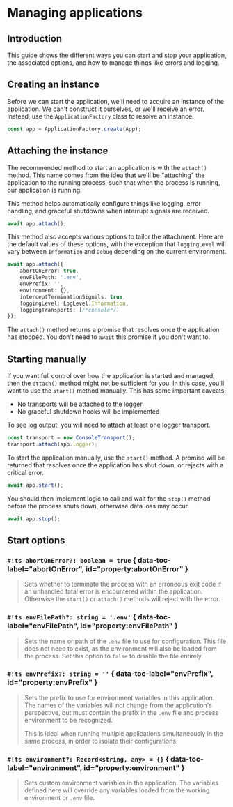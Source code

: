 # Managing applications

## Introduction

This guide shows the different ways you can start and stop your application, the associated options, and how to manage
things like errors and logging.

## Creating an instance

Before we can start the application, we'll need to acquire an instance of the application. We can't construct it
ourselves, or we'll receive an error. Instead, use the `ApplicationFactory` class to resolve an instance.

```ts
const app = ApplicationFactory.create(App);
```

## Attaching the instance

The recommended method to start an application is with the `attach()` method. This name comes from the idea that we'll
be "attaching" the application to the running process, such that when the process is running, our application is
running.

This method helps automatically configure things like logging, error handling, and graceful shutdowns when interrupt
signals are received.

```ts
await app.attach();
```

This method also accepts various options to tailor the attachment. Here are the default values of these options, with
the exception that `loggingLevel` will vary between `Information` and `Debug` depending on the current environment.

```ts
await app.attach({
	abortOnError: true,
	envFilePath: '.env',
	envPrefix: '',
	environment: {},
	interceptTerminationSignals: true,
	loggingLevel: LogLevel.Information,
	loggingTransports: [/*console*/]
});
```

The `attach()` method returns a promise that resolves once the application has stopped. You don't need to `await` this
promise if you don't want to.

## Starting manually

If you want full control over how the application is started and managed, then the `attach()` method might not be
sufficient for you. In this case, you'll want to use the `start()` method manually. This has some important caveats:

- No transports will be attached to the logger
- No graceful shutdown hooks will be implemented

To see log output, you will need to attach at least one logger transport.

```ts
const transport = new ConsoleTransport();
transport.attach(app.logger);
```

To start the application manually, use the `start()` method. A promise will be returned that resolves once the
application has shut down, or rejects with a critical error.

```ts
await app.start();
```

You should then implement logic to call and wait for the `stop()` method before the process shuts down, otherwise data
loss may occur.

```ts
await app.stop();
```

## Start options

### `#!ts abortOnError?: boolean = true` { data-toc-label="abortOnError", id="property:abortOnError" }

> Sets whether to terminate the process with an erroneous exit code if an unhandled fatal error is encountered within
> the application. Otherwise the `start()` or `attach()` methods will reject with the error.

### `#!ts envFilePath?: string = '.env'` { data-toc-label="envFilePath", id="property:envFilePath" }

> Sets the name or path of the `.env` file to use for configuration. This file does not need to exist, as the
> environment will also be loaded from the process. Set this option to `false` to disable the file entirely.

### `#!ts envPrefix?: string = ''` { data-toc-label="envPrefix", id="property:envPrefix" }

> Sets the prefix to use for environment variables in this application. The names of the variables will not change from
> the application's perspective, but must contain the prefix in the `.env` file and process environment to be
> recognized.
>
> This is ideal when running multiple applications simultaneously in the same process, in order to isolate their
> configurations.

### `#!ts environment?: Record<string, any> = {}` { data-toc-label="environment", id="property:environment" }

> Sets custom environment variables in the application. The variables defined here will override any variables loaded
> from the working environment or `.env` file.
